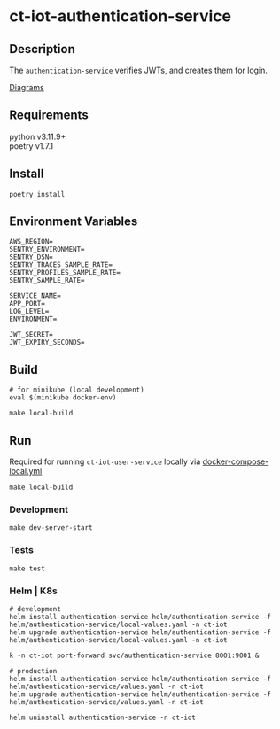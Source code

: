 # ct-iot-authentication-service

## Description
The `authentication-service` verifies JWTs, and creates them for login.

[Diagrams](./docs/DIAGRAMS.md)

## Requirements
python v3.11.9+  
poetry v1.7.1

## Install
```
poetry install
```

## Environment Variables
```
AWS_REGION=
SENTRY_ENVIRONMENT=
SENTRY_DSN=
SENTRY_TRACES_SAMPLE_RATE=
SENTRY_PROFILES_SAMPLE_RATE=
SENTRY_SAMPLE_RATE=

SERVICE_NAME=
APP_PORT=
LOG_LEVEL=
ENVIRONMENT=

JWT_SECRET=
JWT_EXPIRY_SECONDS=
```

## Build
```
# for minikube (local development)
eval $(minikube docker-env)

make local-build
```

## Run
Required for running `ct-iot-user-service` locally via [docker-compose-local.yml](https://github.com/darrylmorton/ct-iot-user-service/blob/main/docker-compose-local.yml)
```
make local-build
```

### Development
```
make dev-server-start
```

### Tests
```
make test
```

### Helm | K8s 
```
# development
helm install authentication-service helm/authentication-service -f helm/authentication-service/local-values.yaml -n ct-iot
helm upgrade authentication-service helm/authentication-service -f helm/authentication-service/local-values.yaml -n ct-iot

k -n ct-iot port-forward svc/authentication-service 8001:9001 &

# production
helm install authentication-service helm/authentication-service -f helm/authentication-service/values.yaml -n ct-iot
helm upgrade authentication-service helm/authentication-service -f helm/authentication-service/values.yaml -n ct-iot

helm uninstall authentication-service -n ct-iot
```